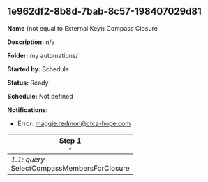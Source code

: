 ## 1e962df2-8b8d-7bab-8c57-198407029d81

**Name** (not equal to External Key)**:** Compass Closure

**Description:** n/a

**Folder:** my automations/

**Started by:** Schedule

**Status:** Ready

**Schedule:** Not defined

**Notifications:**

* Error: maggie.redmon@ctca-hope.com

| Step 1<br>_<small>-</small>_ |
| --- |
| _1.1: query_<br>SelectCompassMembersForClosure |
